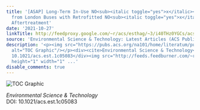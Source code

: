 ```yaml
---
title: '[ASAP] Long-Term In-Use NO<sub><italic toggle="yes">x</italic></sub> Emissions
  from London Buses with Retrofitted NO<sub><italic toggle="yes">x</italic></sub>
  Aftertreatment'
date: '2021-10-27'
linkTitle: http://feedproxy.google.com/~r/acs/esthag/~3/i40THz0YGCs/acs.est.1c05083
source: 'Environmental Science & Technology: Latest Articles (ACS Publications)'
description: '<p><img src="https://pubs.acs.org/na101/home/literatum/publisher/achs/journals/content/esthag/0/esthag.ahead-of-print/acs.est.1c05083/20211027/images/medium/es1c05083_0006.gif"
  alt="TOC Graphic"/></p><div><cite>Environmental Science & Technology</cite></div><div>DOI:
  10.1021/acs.est.1c05083</div><img src="http://feeds.feedburner.com/~r/acs/esthag/~4/i40THz0YGCs"
  height="1" width="1" ...'
disable_comments: true
---
```

<p><img src="https://pubs.acs.org/na101/home/literatum/publisher/achs/journals/content/esthag/0/esthag.ahead-of-print/acs.est.1c05083/20211027/images/medium/es1c05083_0006.gif" alt="TOC Graphic"/></p><div><cite>Environmental Science & Technology</cite></div><div>DOI: 10.1021/acs.est.1c05083</div><img src="http://feeds.feedburner.com/~r/acs/esthag/~4/i40THz0YGCs" height="1" width="1" ...
